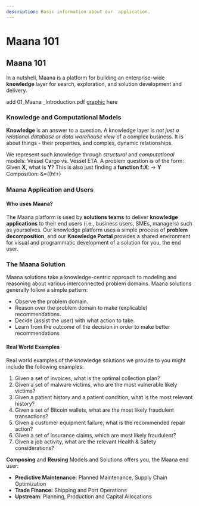 ```yaml
---
description: Basic information about our  application.
---
```


# Maana 101

## 

## Maana 101 <a id="maana-101"></a>

In a nutshell, Maana is a platform for building an enterprise-wide **knowledge** layer for search, exploration, and solution development and delivery.

add 01\_Maana \_Introduction.pdf [graphic](https://maanainc.app.box.com/file/290603192683) here

### Knowledge and Computational Models <a id="knowledge-and-computational-models"></a>

**Knowledge** is an answer to a question. A knowledge layer is _not just a relational database or data warehouse view_ of a complex business. It is about things - their properties, and complex, dynamic relationships.

We represent such knowledge through _structural_ and _computational_ models: Vessel Cargo vs. Vessel ETA. A problem question is of the form: Given **X**, what is **Y**? This is also just finding a **function f:X**: → **Y** Composition: &=\(\(ℎ!+\)

### Maana Application and Users <a id="maana-application-and-users"></a>

#### Who uses Maana? <a id="who-uses-maana"></a>

The Maana platform is used by **solutions teams** to deliver **knowledge applications** to their end users \(i.e., business users, SMEs, managers\) such as yourselves. Our knowledge platform uses a simple process of **problem decomposition**, and our **Knowledge Portal** provides a shared environment for visual and programmatic development of a solution for you, the end user.

### The Maana Solution <a id="the-maana-solution"></a>

Maana solutions take a knowledge-centric approach to modeling and reasoning about various interconnected problem domains. Maana solutions generally follow a simple pattern:

* Observe the problem domain.
* Reason over the problem domain to make \(explicable\) recommendations.
* Decide \(assist the user\) with what action to take.
* Learn from the outcome of the decision in order to make better recommendations

#### Real World Examples <a id="real-world-examples"></a>

Real world examples of the knowledge solutions we provide to you might include the following examples:

1. Given a set of invoices, what is the optimal collection plan?
2. Given a set of malware victims, who are the most vulnerable likely victims?
3. Given a patient history and a patient condition, what is the most relevant history?
4. Given a set of Bitcoin wallets, what are the most likely fraudulent transactions?
5. Given a customer equipment failure, what is the recommended repair action?
6. Given a set of insurance claims, which are most likely fraudulent?
7. Given a job activity, what are the relevant Health & Safety considerations?

**Composing** and **Reusing** Models and Solutions offers you, the Maana end user:

* **Predictive Maintenance:** Planned Maintenance, Supply Chain Optimization
* **Trade Finance:** Shipping and Port Operations
* **Upstream**: Planning, Production and Capital Allocations

